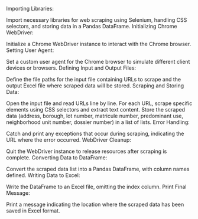 Importing Libraries:

Import necessary libraries for web scraping using Selenium, handling CSS selectors, and storing data in a Pandas DataFrame.
Initializing Chrome WebDriver:

Initialize a Chrome WebDriver instance to interact with the Chrome browser.
Setting User Agent:

Set a custom user agent for the Chrome browser to simulate different client devices or browsers.
Defining Input and Output Files:

Define the file paths for the input file containing URLs to scrape and the output Excel file where scraped data will be stored.
Scraping and Storing Data:

Open the input file and read URLs line by line.
For each URL, scrape specific elements using CSS selectors and extract text content.
Store the scraped data (address, borough, lot number, matricule number, predominant use, neighborhood unit number, dossier number) in a list of lists.
Error Handling:

Catch and print any exceptions that occur during scraping, indicating the URL where the error occurred.
WebDriver Cleanup:

Quit the WebDriver instance to release resources after scraping is complete.
Converting Data to DataFrame:

Convert the scraped data list into a Pandas DataFrame, with column names defined.
Writing Data to Excel:

Write the DataFrame to an Excel file, omitting the index column.
Print Final Message:

Print a message indicating the location where the scraped data has been saved in Excel format.

